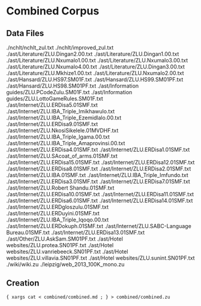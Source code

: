 # Combined Corpus

## Data Files

./nchlt/nchlt_zul.txt
./nchlt/improved_zul.txt
./ast/Literature/ZLU.Dingan2.00.txt
./ast/Literature/ZLU.Dingan1.00.txt
./ast/Literature/ZLU.Nxumalo1.00.txt
./ast/Literature/ZLU.Nxumalo3.00.txt
./ast/Literature/ZLU.Nxumalo4.00.txt
./ast/Literature/ZLU.Dingan3.00.txt
./ast/Literature/ZLU.Mkhize1.00.txt
./ast/Literature/ZLU.Nxumalo2.00.txt
./ast/Hansard/ZLU.HS97.SM01F.txt
./ast/Hansard/ZLU.HS99.SM01PF.txt
./ast/Hansard/ZLU.HS98.SM01PF.txt
./ast/Information guides/ZLU.PCodeZulu.SM01F.txt
./ast/Information guides/ZLU.LottoGameRules.SM01F.txt
./ast/Internet/ZLU.ERDisa5.01SMF.txt
./ast/Internet/ZLU.IBA_Triple_Imikhawulo.txt
./ast/Internet/ZLU.IBA_Triple_Ezemidlalo.00.txt
./ast/Internet/ZLU.ERDisa9.01SMF.txt
./ast/Internet/ZLU.NkosiSikelele.01MVDHF.txt
./ast/Internet/ZLU.IBA_Triple_Igama.00.txt
./ast/Internet/ZLU.IBA_Triple_Amaprovinsi.00.txt
./ast/Internet/ZLU.ERDisa4.01SMF.txt
./ast/Internet/ZLU.ERDisa1.01SMF.txt
./ast/Internet/ZLU.SAcoat_of_arms.01SMF.txt
./ast/Internet/ZLU.ERDisa15.01SMF.txt
./ast/Internet/ZLU.ERDisa12.01SMF.txt
./ast/Internet/ZLU.ERDisa8.01SMF.txt
./ast/Internet/ZLU.ERDisa2.01SMF.txt
./ast/Internet/ZLU.IBA.01SMF.txt
./ast/Internet/ZLU.IBA_Triple_Imfundo.txt
./ast/Internet/ZLU.ERDisa3.01SMF.txt
./ast/Internet/ZLU.ERDisa7.01SMF.txt
./ast/Internet/ZLU.Robert Shandu.01SMF.txt
./ast/Internet/ZLU.ERDisa10.01SMF.txt
./ast/Internet/ZLU.ERDisa11.01SMF.txt
./ast/Internet/ZLU.ERDisa6.01SMF.txt
./ast/Internet/ZLU.ERDisa14.01SMF.txt
./ast/Internet/ZLU.ERDgloszulu.01SMF.txt
./ast/Internet/ZLU.ERDuyini.01SMF.txt
./ast/Internet/ZLU.IBA_Triple_Iqoqo.00.txt
./ast/Internet/ZLU.ERDokuph.01SMF.txt
./ast/Internet/ZLU.SABC-Language Bureau.01SMF.txt
./ast/Internet/ZLU.ERDisa13.01SMF.txt
./ast/Other/ZLU.AskSam.SM01PF.txt
./ast/Hotel websites/ZLU.protea.SN01PF.txt
./ast/Hotel websites/ZLU.vanriebeeck.SN01PF.txt
./ast/Hotel websites/ZLU.villavia.SN01PF.txt
./ast/Hotel websites/ZLU.sunint.SN01PF.txt
./wiki/wiki.zu
./leipzig/web_2013_100K_mono.zu

## Creation

`{ xargs cat < combined/combined.md ; } > combined/combined.zu`
